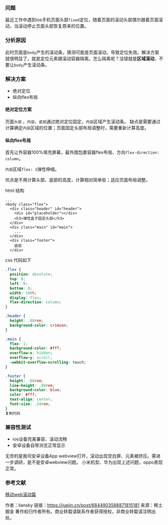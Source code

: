 ### 问题

最近工作中遇到ios手机页面头部`fixed`定位，随着页面的滚动头部偶尔跟着页面滚动，当滚动停止页面头部恢复原来的位置。

### 分析原因

此时页面是`body`产生的滚动条，猜测可能是页面滚动，导致定位失效。解决方案就很明显了，就是定位元素跟滚动容器隔离。怎么隔离呢？没错就是**区域滚动**，不要让`body`产生滚动条。

### 解决方案

- 绝对定位
- 纵向flex布局

#### 绝对定位方案

页面`头部` 、`内容`、`底部`通过绝对定位固定，`内容`区域产生滚动条。 缺点是需要通过计算确定`内容`区域的位置；页面固定头部布局调整时，需要重新计算高度。

#### 纵向flex布局

首先让外容器100%填充屏幕，最外围包裹容器flex布局、方向`flex-direction: column`。

`内容`区域`flex: 1`弹性伸缩。

优点是不用计算头部、底部的高度，计算相对简单些；适应页面布局调整。

html 结构

```vue
...
<body class="flex">
  <div class="header" id="header">
    <div id="placeholder"></div>
    <h3>弹性盒子固定头部</h3>
  </div>
  <div class="main" id="main">
    ...
  </div>
  <div class="footer">
    底部
  </div>
```

css 代码如下

```scss
.flex {
  position: absolute;
  top: 0;
  left: 0;
  bottom: 0;
  width: 100%;
  display: flex;
  flex-direction: column;
}

.header {
  height: .88rem;
  background-color: crimson;
}

.main {
  flex: 1;
  background-color: #fff;
  overflow-x: hidden;
  overflow-y: scroll;
  -webkit-overflow-scrolling: touch;
}

.footer {
  height: .88rem;
  line-height: .88rem;
  background-color: blue;
  color: #fff;
  text-align: center;
  font-size: .34rem;
}
复制代码
```

### 兼容性测试

- ios设备完美兼容、滚动流畅
- 安卓设备自带浏览正常显示

无奈的是我司安卓设备App  webview打开，滚动出现空白屏、元素被挤压。需进一步调研，是不是安卓webview问题。 小米机型、华为出现上述问题，oppo表现正常。

### 参考文献

[移动web滚动篇](https://link.juejin.cn?target=http%3A%2F%2Fwww.alloyteam.com%2F2017%2F04%2Fsecrets-of-mobile-web-scroll-bars-and-drop-refresh%2F)


作者：liansky
链接：https://juejin.cn/post/6844903588871815181
来源：稀土掘金
著作权归作者所有。商业转载请联系作者获得授权，非商业转载请注明出处。